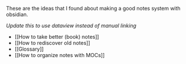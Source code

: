 
These are the ideas that I found about making a good notes system with obsidian. 

*Update this to use dataview instead of manual linking*

* [[How to take better (book) notes]]
* [[How to rediscover old notes]]
* [[Glossary]]
* [[How to organize notes with MOCs]]